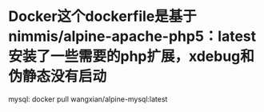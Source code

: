 # Docker这个dockerfile是基于nimmis/alpine-apache-php5：latest 安装了一些需要的php扩展，xdebug和伪静态没有启动
mysql: docker pull wangxian/alpine-mysql:latest  